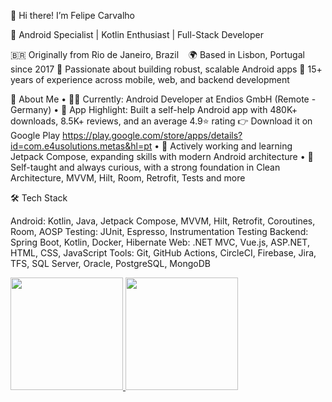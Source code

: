 👋 Hi there! I’m Felipe Carvalho

🎯 Android Specialist | Kotlin Enthusiast | Full-Stack Developer

🇧🇷 Originally from Rio de Janeiro, Brazil    🌍 Based in Lisbon, Portugal since 2017
📱 Passionate about building robust, scalable Android apps
🚀 15+ years of experience across mobile, web, and backend development

🚀 About Me
	•	👨‍💻 Currently: Android Developer at Endios GmbH (Remote - Germany)
	•	📲 App Highlight: Built a self-help Android app with 480K+ downloads, 8.5K+ reviews, and an average 4.9⭐ rating
👉 Download it on Google Play https://play.google.com/store/apps/details?id=com.e4usolutions.metas&hl=pt
	•	🌱 Actively working and learning Jetpack Compose, expanding skills with modern Android architecture
	•	🧠 Self-taught and always curious, with a strong foundation in Clean Architecture, MVVM, Hilt, Room, Retrofit, Tests and more

 🛠️ Tech Stack

Android: Kotlin, Java, Jetpack Compose, MVVM, Hilt, Retrofit, Coroutines, Room, AOSP
Testing: JUnit, Espresso, Instrumentation Testing
Backend: Spring Boot, Kotlin, Docker, Hibernate
Web: .NET MVC, Vue.js, ASP.NET, HTML, CSS, JavaScript
Tools: Git, GitHub Actions, CircleCI, Firebase, Jira, TFS, SQL Server, Oracle, PostgreSQL, MongoDB

<div>
  <a href="https://github.com/felipeajc">
    <img height="180em" src="https://github-readme-stats.vercel.app/api?username=felipeajc&show_icons=true&theme=dracula&include_all_commits=true&count_private=true"/>
    <img height="180em" src="https://github-readme-stats.vercel.app/api/top-langs/?username=felipeajc&layout=compact&langs_count=7&theme=dracula"/>
  </a>
</div>
